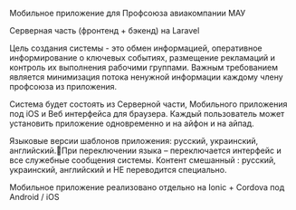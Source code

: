 Мобильное приложение для Профсоюза авиакомпании МАУ

Серверная часть (фронтенд + бэкенд) на Laravel

Цель создания системы - это обмен информацией, оперативное информирование о ключевых событиях, размещение рекламаций и контроль их выполнения рабочими группами. Важным требованием является минимизация потока ненужной информации каждому члену профсоюза из приложения.

Система будет состоять из Серверной части, Мобильного приложения под iOS и Веб интерфейса для браузера. Каждый пользователь может установить приложение одновременно и на айфон и на айпад. 

Языковые версии шаблонов приложения: русский, украинский, английский.При переключении языка – переключается интерфейс и все служебные сообщения системы. Контент смешанный : русский, украинский, английский и НЕ переводится специально.

Мобильное приложение реализовано отдельно на Ionic + Cordova под Android / iOS

